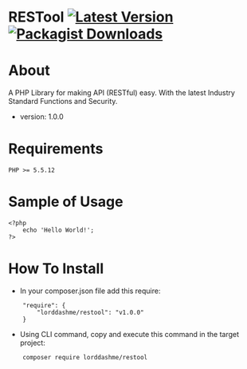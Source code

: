 
# RESTool [![Latest Version](https://img.shields.io/packagist/v/lorddashme/restool.svg?colorB=e50000)](https://packagist.org/packages/lorddashme/restool) [![Packagist Downloads](https://img.shields.io/packagist/dt/lorddashme/restool.svg?colorB=00e500)](https://packagist.org/packages/lorddashme/restool/stats)

# About
A PHP Library for making API (RESTful) easy. With the latest Industry Standard Functions and Security.
* version: 1.0.0

# Requirements
```
PHP >= 5.5.12
```

# Sample of Usage
```
<?php
	echo 'Hello World!';
?>
```

# How To Install
* In your composer.json file add this require:

```
	"require": {
        "lorddashme/restool": "v1.0.0"
	}
```

* Using CLI command, copy and execute this command in the target project:
```
	composer require lorddashme/restool
```
